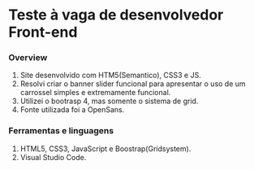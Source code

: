 
# Teste à vaga de desenvolvedor Front-end

### Overview

1. Site desenvolvido com HTM5(Semantico), CSS3 e JS.
2. Resolvi criar o banner slider funcional para apresentar o uso de um carrossel simples e extremamente funcional.
3. Utilizei o bootrasp 4, mas somente o sistema de grid.
4. Fonte utilizada foi a OpenSans.



### Ferramentas e linguagens

1. HTML5, CSS3, JavaScript e Boostrap(Gridsystem).
2. Visual Studio Code.
